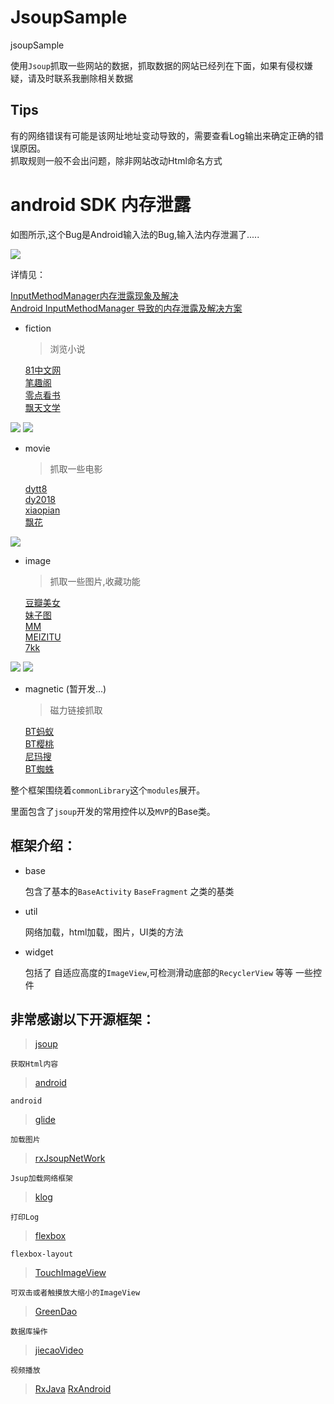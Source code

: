 # JsoupSample
jsoupSample

使用`Jsoup`抓取一些网站的数据，抓取数据的网站已经列在下面，如果有侵权嫌疑，请及时联系我删除相关数据


## Tips

有的网络错误有可能是该网址地址变动导致的，需要查看Log输出来确定正确的错误原因。<br>
抓取规则一般不会出问题，除非网站改动Html命名方式

# android SDK 内存泄露

如图所示,这个Bug是Android输入法的Bug,输入法内存泄漏了.....

![](https://github.com/7449/JsoupSample/blob/master/screenshot/androidBug.png)


详情见：

[InputMethodManager内存泄露现象及解决](http://blog.csdn.net/sodino/article/details/32188809)<br>
[Android InputMethodManager 导致的内存泄露及解决方案](https://zhuanlan.zhihu.com/p/20828861?refer=zmywly8866)


* fiction

	>浏览小说
	
	[81中文网](http://www.81zw.com/book/8012/)<br>
	[笔趣阁](http://www.biqiuge.com/)<br>
	[零点看书](http://www.00ksw.net/)<br>
	[飘天文学](http://www.piaotian.com/)<br>

![](https://github.com/7449/JsoupSample/blob/master/screenshot/fiction_zw.gif)
![](https://github.com/7449/JsoupSample/blob/master/screenshot/fiction_search.gif)
		
* movie

	>抓取一些电影
	
	[dytt8](http://www.dytt8.net/index.htm)<br>
	[dy2018](http://www.dy2018.com/)<br>
	[xiaopian](http://www.xiaopian.com/html/)<br>
	[飘花](http://www.piaohua.com)<br>
	
![](https://github.com/7449/JsoupSample/blob/master/screenshot/movie.gif)

* image

	>抓取一些图片,收藏功能
	
	[豆瓣美女](http://www.dbmeinv.com/)<br>
	[妹子图](http://www.mzitu.com/)<br>
	[MM](http://www.mmjpg.com/)<br>
	[MEIZITU](http://www.meizitu.com/)<br>
	[7kk](http://m.7kk.com/)<br>

![](https://github.com/7449/JsoupSample/blob/master/screenshot/image.gif)
![](https://github.com/7449/JsoupSample/blob/master/screenshot/image_search.gif)

* magnetic (暂开发...)

    >磁力链接抓取
    
    [BT蚂蚁](http://www.btans.com)<br>
    [BT樱桃](http://www.btcherry.info)<br>
    [尼玛搜](https://www.nimasou.info)<br>
    [BT蜘蛛](http://www.zhizhucili.cc)<br>
    
    
   
	
整个框架围绕着`commonLibrary`这个`modules`展开。

里面包含了`jsoup`开发的常用控件以及`MVP`的Base类。

## 框架介绍：

* base

	包含了基本的`BaseActivity` `BaseFragment` 之类的基类
	
* util

	网络加载，html加载，图片，UI类的方法
	
* widget

	包括了 自适应高度的`ImageView`,可检测滑动底部的`RecyclerView` 等等 一些控件
	
## 非常感谢以下开源框架：

> [jsoup](http://www.open-open.com/jsoup/)

	获取Html内容

> [android](https://developer.android.com/index.html)
		
	android
		
> [glide](https://github.com/bumptech/glide)
		
	加载图片
		
> [rxJsoupNetWork](https://github.com/7449/RxNetWork/tree/RxJsoupNetWork)

	Jsup加载网络框架
	
> [klog](https://github.com/ZhaoKaiQiang/KLog)

    打印Log
	
> [flexbox](https://github.com/google/flexbox-layout)

    flexbox-layout
	
> [TouchImageView](https://github.com/MikeOrtiz/TouchImageView)

    可双击或者触摸放大缩小的ImageView

> [GreenDao](https://github.com/greenrobot/greenDAO)

    数据库操作

> [jiecaoVideo](https://github.com/lipangit/JieCaoVideoPlayer)
    	
	视频播放

> [RxJava](https://github.com/ReactiveX/RxJava)
> [RxAndroid](https://github.com/ReactiveX/RxAndroid)
